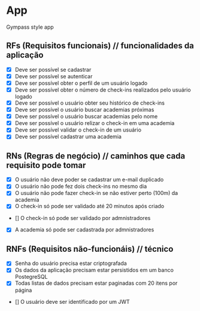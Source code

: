 # App

Gympass style app

## RFs (Requisitos funcionais) // funcionalidades da aplicação

-   [x] Deve ser possível se cadastrar
-   [x] Deve ser possível se autenticar
-   [x] Deve ser possível obter o perfil de um usuário logado
-   [x] Deve ser possível obter o número de check-ins realizados pelo usuário logado
-   [x] Deve ser possível o usuário obter seu histórico de check-ins
-   [x] Deve ser possível o usuário buscar academias próximas
-   [x] Deve ser possível o usuário buscar academias pelo nome
-   [x] Deve ser possível o usuário relizar o check-in em uma academia
-   [x] Deve ser possível validar o check-in de um usuário
-   [x] Deve ser possível cadastrar uma academia

## RNs (Regras de negócio) // caminhos que cada requisito pode tomar

-   [x] O usuário não deve poder se cadastrar um e-mail duplicado
-   [x] O usuário não pode fez dois check-ins no mesmo dia
-   [x] O usuário não pode fazer check-in se não estiver perto (100m) da academia
-   [x] O check-in só pode ser validado até 20 minutos após criado
-   [] O check-in só pode ser validado por admnistradores
-   [x] A academia só pode ser cadastrada por admnistradores

## RNFs (Requisitos não-funcionáis) // técnico

-   [x] Senha do usuário precisa estar criptografada
-   [x] Os dados da aplicação precisam estar persistidos em um banco PostegreSQL
-   [x] Todas listas de dados precisam estar paginadas com 20 itens por página
-   [] O usuário deve ser identificado por um JWT
